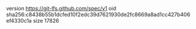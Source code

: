 version https://git-lfs.github.com/spec/v1
oid sha256:c8438b55b1dcfed10f2edc39d7621930de2fc8669a8ad1cc427b406ef4330c1a
size 17826
